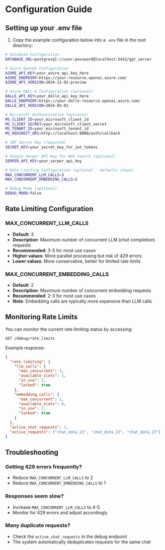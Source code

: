 # Configuration Guide

## Setting up your .env file

1. Copy the example configuration below into a `.env` file in the root directory:

```bash
# Database Configuration
DATABASE_URL=postgresql://user:password@localhost:5432/gpt_server

# Azure OpenAI Configuration
AZURE_API_KEY=your_azure_api_key_here
AZURE_ENDPOINT=https://your-resource.openai.azure.com/
AZURE_API_VERSION=2024-12-01-preview

# Azure DALL-E Configuration (optional)
DALLE_API_KEY=your_dalle_api_key_here
DALLE_ENDPOINT=https://your-dalle-resource.openai.azure.com/
DALLE_API_VERSION=2024-02-01

# Microsoft Authentication (optional)
MS_CLIENT_ID=your_microsoft_client_id
MS_CLIENT_SECRET=your_microsoft_client_secret
MS_TENANT_ID=your_microsoft_tenant_id
MS_REDIRECT_URI=http://localhost:8000/auth/callback

# JWT Secret Key (required)
SECRET_KEY=your_secret_key_for_jwt_tokens

# Google Serper API Key for Web Search (optional)
SERPER_API_KEY=your_serper_api_key

# Rate Limiting Configuration (optional - defaults shown)
MAX_CONCURRENT_LLM_CALLS=3
MAX_CONCURRENT_EMBEDDING_CALLS=2

# Debug Mode (optional)
DEBUG_MODE=false
```

## Rate Limiting Configuration

### MAX_CONCURRENT_LLM_CALLS
- **Default**: 3
- **Description**: Maximum number of concurrent LLM (chat completion) requests
- **Recommended**: 3-5 for most use cases
- **Higher values**: More parallel processing but risk of 429 errors
- **Lower values**: More conservative, better for limited rate limits

### MAX_CONCURRENT_EMBEDDING_CALLS
- **Default**: 2
- **Description**: Maximum number of concurrent embedding requests
- **Recommended**: 2-3 for most use cases
- **Note**: Embedding calls are typically more expensive than LLM calls

## Monitoring Rate Limits

You can monitor the current rate limiting status by accessing:

```
GET /debug/rate_limits
```

Example response:
```json
{
  "rate_limiting": {
    "llm_calls": {
      "max_concurrent": 3,
      "available_slots": 1,
      "in_use": 2,
      "locked": true
    },
    "embedding_calls": {
      "max_concurrent": 2,
      "available_slots": 0,
      "in_use": 2,
      "locked": true
    }
  },
  "active_chat_requests": 3,
  "active_requests": ["chat_data_21", "chat_data_22", "chat_data_23"]
}
```

## Troubleshooting

### Getting 429 errors frequently?
- Reduce `MAX_CONCURRENT_LLM_CALLS` to 2
- Reduce `MAX_CONCURRENT_EMBEDDING_CALLS` to 1

### Responses seem slow?
- Increase `MAX_CONCURRENT_LLM_CALLS` to 4-5
- Monitor for 429 errors and adjust accordingly

### Many duplicate requests?
- Check the `active_chat_requests` in the debug endpoint
- The system automatically deduplicates requests for the same chat 